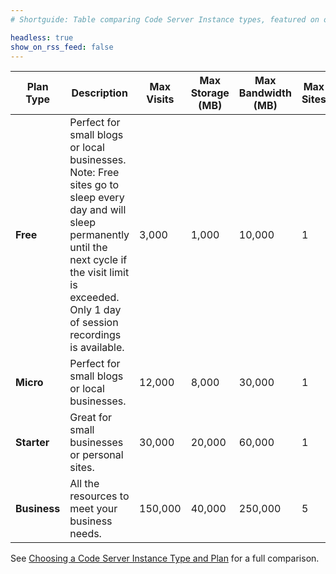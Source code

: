```yaml
---
# Shortguide: Table comparing Code Server Instance types, featured on overview pages within product documentation

headless: true
show_on_rss_feed: false
---
```


| Plan Type | Description | Max Visits | Max Storage (MB) | Max Bandwidth (MB) | Max Sites | Pricing USD/month | Pricing CAD/month | Pricing EUR/month |
| --- | --- | --- | --- | --- | --- | --- | --- | --- |
| **Free** | Perfect for small blogs or local businesses. Note: Free sites go to sleep every day and will sleep permanently until the next cycle if the visit limit is exceeded. Only 1 day of session recordings is available. | 3,000 | 1,000 | 10,000 | 1 | $0 | $0 | €0 |
| **Micro** | Perfect for small blogs or local businesses. | 12,000 | 8,000 | 30,000 | 1 | $19.00 | $25.00 | €19.00 |
| **Starter** | Great for small businesses or personal sites. | 30,000 | 20,000 | 60,000 | 1 | $25.00 | $30.00 | €25.00 |
| **Business** | All the resources to meet your business needs. | 150,000 | 40,000 | 250,000 | 5 | $129.00 | $159.00 | €129.00 |
See [Choosing a Code Server Instance Type and Plan](/docs/products/code-server/code-server-instances/plans/choosing-a-plan/) for a full comparison.